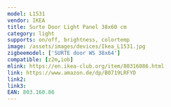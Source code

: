 ```yaml
---
model: L1531
vendor: IKEA
title: Surte Door Light Panel 38x60 cm
category: light
supports: on/off, brightness, colortemp
image: /assets/images/devices/Ikea_L1531.jpg
zigbeemodel: ['SURTE door WS 38x64']
compatible: [z2m,iob]
mlink: https://en.ikea-club.org/item/80316086.html
link: https://www.amazon.de/dp/B0719LRFYD
link2: 
link3: 
EAN: 803.160.86
---
```

